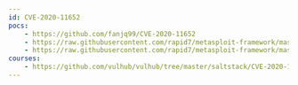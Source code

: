 ```yaml
---
id: CVE-2020-11652
pocs:
    - https://github.com/fanjq99/CVE-2020-11652
    - https://raw.githubusercontent.com/rapid7/metasploit-framework/master/modules/auxiliary/gather/saltstack_salt_root_key.rb
    - https://raw.githubusercontent.com/rapid7/metasploit-framework/master/modules/exploits/linux/misc/saltstack_salt_unauth_rce.rb
courses:
    - https://github.com/vulhub/vulhub/tree/master/saltstack/CVE-2020-11652
---
```

